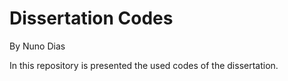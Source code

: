 # Dissertation Codes
By Nuno Dias

In this repository is presented the used codes of the dissertation.
